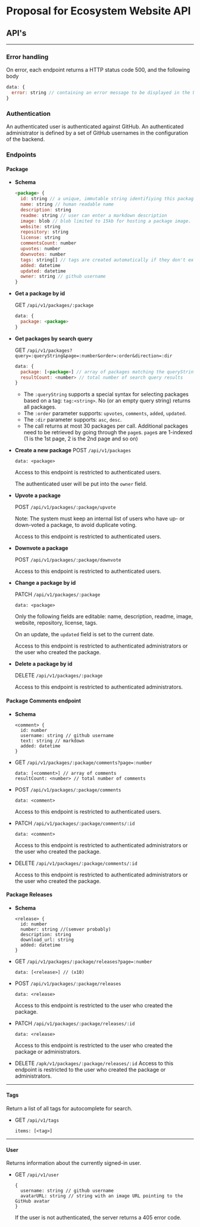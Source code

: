 # Proposal for Ecosystem Website API

## API's

---

### Error handling

On error, each endpoint returns a HTTP status code 500, and the following body
```javascript
data: {
  error: string // containing an error message to be displayed in the UI
}
```

### Authentication

An authenticated user is authenticated against GitHub.
An authenticated administrator is defined by a set of GitHub usernames in the configuration of the backend.

### Endpoints

#### Package

- **Schema**

  ```javascript
  <package> {
    id: string // a unique, immutable string identifiying this package. allowed: [a-z-_]{2,}
    name: string // human readable name
    description: string 
    readme: string // user can enter a markdown description
    image: blob // blob limited to 15kb for hosting a package image.
    website: string
    repository: string
    license: string
    commentsCount: number
    upvotes: number
    downvotes: number
    tags: string[] // tags are created automatically if they don't exist yet. Only [a-z-_]{2,} is allowed for tags.
    added: datetime
    updated: datetime
    owner: string // github username
  }

  ```

- **Get a package by id**

  GET `/api/v1/packages/:package`
  ```javascript
  data: {
    package: <package>
  }
  ```
  
  
- **Get packages by search query**
  
  GET `/api/v1/packages?query=:queryString&page=:number&order=:order&direction=:dir`
  ```javascript
  data: {
    package: [<package>] // array of packages matching the queryString
    resultCount: <number> // total number of search query results
  }
  ```
  * The `:queryString` supports a special syntax for selecting packages based on a tag: `tag:<string>`. No (or an empty query string) returns all packages.
  * The `:order` parameter supports: `upvotes`, `comments`, `added`, `updated`.
  * The `:dir` parameter supports: `asc`, `desc`.
  * The call returns at most 30 packages per call. Additional packages need to be retrieved by going through the `page`s. `page`s are 1-indexed (1 is the 1st page, 2 is the 2nd page and so on)
    
- **Create a new package**
  POST `/api/v1/packages`
  ```
  data: <package>
  ```
  Access to this endpoint is restricted to authenticated users.
  
  The authenticated user will be put into the `owner` field.

- **Upvote a package**

  POST `/api/v1/packages/:package/upvote`

  Note: The system must keep an internal list of users who have up- or down-voted a package, to avoid duplicate voting.

  Access to this endpoint is restricted to authenticated users.

- **Downvote a package**

  POST `/api/v1/packages/:package/downvote`

  Access to this endpoint is restricted to authenticated users.


  
- **Change a package by id**

  PATCH `/api/v1/packages/:package`
  ```
  data: <package>
  ```

  Only the following fields are editable: name, description, readme, image, website, repository, license, tags.

  On an update, the `updated` field is set to the current date.
  
  Access to this endpoint is restricted to authenticated administrators or the user who created the package.

- **Delete a package by id**

  DELETE `/api/v1/packages/:package`

  Access to this endpoint is restricted to authenticated administrators.

#### Package Comments endpoint

- **Schema**

  ```
  <comment> {
    id: number
    username: string // github username
    text: string // markdown
    added: datetime
  }
  ```

- GET `/api/v1/packages/:package/comments?page=:number`
  ```
  data: [<comment>] // array of comments
  resultCount: <number> // total number of comments
  ```
  
- POST `/api/v1/packages/:package/comments`
  ```
  data: <comment>
  ```
 
  Access to this endpoint is restricted to authenticated users.
 
- PATCH `/api/v1/packages/:package/comments/:id`
  ```
  data: <comment>
  ```
  Access to this endpoint is restricted to authenticated administrators or the user who created the package.
 
- DELETE `/api/v1/packages/:package/comments/:id`

  Access to this endpoint is restricted to authenticated administrators or the user who created the package.

#### Package Releases

- **Schema**

  ```
  <release> {
    id: number
    number: string //(semver probably)
    description: string
    download_url: string
    added: datetime
  }
  ```

- GET `/api/v1/packages/:package/releases?page=:number`
  ```
  data: [<release>] // (x10)
  ```
- POST `/api/v1/packages/:package/releases`
  ```
  data: <release>
  ```
  
  Access to this endpoint is restricted to the user who created the package.
 
- PATCH `/api/v1/packages/:package/releases/:id`
  ```
  data: <release>
  ```
  Access to this endpoint is restricted to the user who created the package or administrators.

- DELETE `/apk/v1/packages/:package/releases/:id`
  Access to this endpoint is restricted to the user who created the package or administrators.

---

#### Tags

Return a list of all tags for autocomplete for search.

- GET `/api/v1/tags`
  ```
  items: [<tag>]
  ```

---

#### User

Returns information about the currently signed-in user.

- GET `/api/v1/user`
  ```
  {
    username: string // github username
    avatarURL: string // string with an image URL pointing to the GitHub avatar
  }
  ```

  If the user is not authenticated, the server returns a 405 error code.